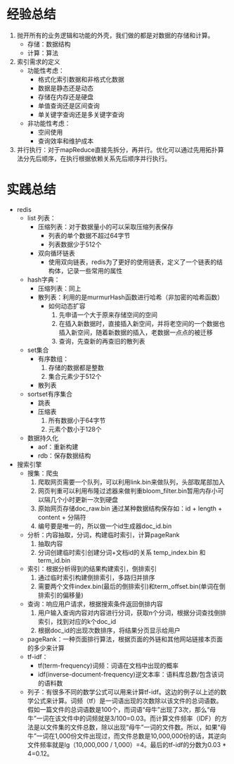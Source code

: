 # 经验总结
1. 抛开所有的业务逻辑和功能的外壳，我们做的都是对数据的存储和计算。
    * 存储：数据结构
    * 计算：算法
2. 索引需求的定义
    * 功能性考虑：
        * 格式化索引数据和非格式化数据
        * 数据是静态还是动态
        * 存储在内存还是硬盘
        * 单值查询还是区间查询
        * 单关键字查询还是多关键字查询
    * 非功能性考虑：
        * 空间使用
        * 查询效率和维护成本
3. 并行执行：对于mapReduce直接先拆分，再并行。优化可以通过先用拓扑算法分先后顺序，在执行根据依赖关系先后顺序并行执行。
# 实践总结
* redis
    * list 列表：
        * 压缩列表：对于数据量小的可以采取压缩列表保存
            * 列表的单个数据不超过64字节
            * 列表数据少于512个
        * 双向循环链表
            * 使用双向链表，redis为了更好的使用链表，定义了一个链表的结构体，记录一些常用的属性
    * hash字典：
        * 压缩列表：同上
        * 散列表：利用的是murmurHash函数进行哈希（非加密的哈希函数）
            * 如何动态扩容
                1. 先申请一个大于原来存储空间的空间
                2. 在插入新数据时，直接插入新空间，并将老空间的一个数据也插入新空间，随着新数据的插入，老数据一点点的被迁移
                3. 查询，先查新的再查旧的散列表
    * set集合
        * 有序数组：
            1. 存储的数据都是整数
            2. 集合元素少于512个
        * 散列表
    * sortset有序集合
        * 跳表
        * 压缩表
            1. 所有数据小于64字节
            2. 元素个数小于128个
    * 数据持久化
        * aof：重新构建
        * rdb：保存数据结构
* 搜索引擎
    * 搜集：爬虫
        1. 爬取网页需要一个队列，可以利用link.bin来做队列，头部取尾部加入
        2. 网页判重可以利用布隆过滤器来做判重bloom_filter.bin暂用内存小可以隔几个小时更新一次到硬盘
        3. 原始网页存储doc_raw.bin 通过某种数据结构保存如：id  + length + content + 分隔符
        4. 编号要是唯一的，所以做一个id生成器doc_id.bin
    * 分析：内容抽取，分词，构建临时索引，计算pageRank
        1. 抽取内容
        2. 分词创建临时索引创建分词+文档id的关系 temp_index.bin 和term_id.bin
    * 索引：根据分析得到的结果构建索引，倒排索引
        1. 通过临时索引构建倒排索引，多路归并排序
        2. 需要两个文件index.bin(最后的倒排索引)和term_offset.bin(单词在倒排索引的偏移量)
    * 查询：响应用户请求，根据搜索条件返回倒排内容
        1. 用户输入查询内容对内容进行分词，获取n个分词，根据分词查找倒排索引，找到对应的k个doc_id
        2. 根据doc_id的出现次数排序，将结果分页显示给用户
    * pageRank：一种页面排行算法，根据页面的外链和其他网站链接本页面的多少来计算
    * tf-idf：
        * tf(term-frequency)词频：词语在文档中出现的概率
        * idf(inverse-document-frequency)逆文本率：语料库总数/包含该词的语料数
    * 列子：有很多不同的数学公式可以用来计算tf-idf。这边的例子以上述的数学公式来计算。词频（tf）是一词语出现的次数除以该文件的总词语数。假如一篇文件的总词语数是100个，而词语“母牛”出现了3次，那么“母牛”一词在该文件中的词频就是3/100=0.03。而计算文件频率（IDF）的方法是以文件集的文件总数，除以出现“母牛”一词的文件数。所以，如果“母牛”一词在1,000份文件出现过，而文件总数是10,000,000份的话，其逆向文件频率就是lg（10,000,000 / 1,000）=4。最后的tf-idf的分数为0.03 * 4=0.12。
